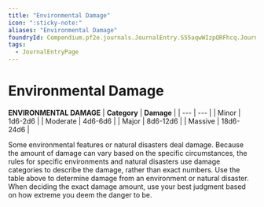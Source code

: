 ```yaml
---
title: "Environmental Damage"
icon: ":sticky-note:"
aliases: "Environmental Damage"
foundryId: Compendium.pf2e.journals.JournalEntry.S55aqwWIzpQRFhcq.JournalEntryPage.hOsFg2VpnOshaSOi
tags:
  - JournalEntryPage
---
```


# Environmental Damage
  

**ENVIRONMENTAL DAMAGE**
| **Category** | **Damage** |
| --- | --- |
| Minor | 1d6-2d6 |
| Moderate | 4d6-6d6 |
| Major | 8d6-12d6 |
| Massive | 18d6-24d6 |

Some environmental features or natural disasters deal damage. Because the amount of damage can vary based on the specific circumstances, the rules for specific environments and natural disasters use damage categories to describe the damage, rather than exact numbers. Use the table above to determine damage from an environment or natural disaster. When deciding the exact damage amount, use your best judgment based on how extreme you deem the danger to be.